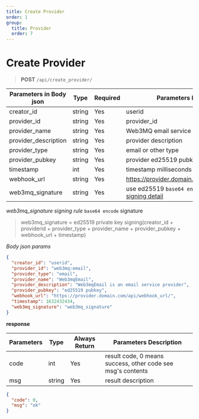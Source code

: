 ```yaml
---
title: Create Provider
order: 1
group:
  title: Provider
  order: 7
---
```


# Create Provider

> **POST** `/api/create_provider/`

| Parameters in Body json | Type   | Required | Parameters Description                               |
| ----------------------- | ------ | -------- | ---------------------------------------------------- |
| creator_id              | string | Yes      | userid                                               |
| provider_id             | string | Yes      | provider_id                                          |
| provider_name           | string | Yes      | Web3MQ email service                                 |
| provider_description           | string | Yes      | provider description                               |
| provider_type           | string | Yes      | email or other type                                  |
| provider_pubkey         | string | Yes      | provider ed25519 pubkey                              |
| timestamp               | int    | Yes      | timestamp milliseconds                               |
| webhook_url             | string | Yes      | https://provider.domain.com/api/webhook_url/         |
| web3mq_signature        | string | Yes      | use ed25519 `base64 encode` signature [see signing detail](/docs/Web3MQ-API/signature) |

_web3mq_signature signing rule_
`base64 encode` signature

> web3mq_signature = ed25519 private key signing(creator_id + providerid + provider_type + provider_name + provider_pubkey + webhook_url + timestamp)

_Body json params_

```json
{
  "creator_id": "userid",
  "provider_id": "web3mq:email",
  "provider_type": "email",
  "provider_name": "Web3mqEmail",
  "provider_description": "Web3mqEmail is an email service provider",
  "provider_pubkey": "ed25519 pubkey",
  "webhook_url": "https://provider.domain.com/api/webhook_url/",
  "timestamp": 1632432434,
  "web3mq_signature": "web3mq_signature"
}
```

**response**

| Parameters | Type   | Always Return | Parameters Description                                      |
| ---------- | ------ | ------------- | ----------------------------------------------------------- |
| code       | int    | Yes           | result code, 0 means success, other code see msg's contents |
| msg        | string | Yes           | result description                                          |

```json
{
  "code": 0,
  "msg": "ok"
}
```
